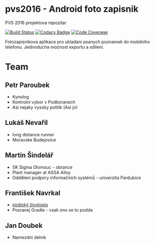 # pvs2016 - Android foto zapisnik
PVS 2016 projektova repozitar

[![Build Status](https://travis-ci.org/jandoubek/pvs2016.png)](https://travis-ci.org/jandoubek/pvs2016)
[![Codacy Badge](https://api.codacy.com/project/badge/Grade/08919ca416254f30829c2af7e5d3961c)](https://www.codacy.com/app/mr-jan-doubek/pvs2016?utm_source=github.com&amp;utm_medium=referral&amp;utm_content=jandoubek/pvs2016&amp;utm_campaign=Badge_Grade)
[![Code Coverage](https://img.shields.io/codecov/c/gh/jandoubek/pvs2016/master.svg)](https://codecov.io/gh/jandoubek/pvs2016)

Fotozapisnikova aplikace pro ukladani psanych poznamek do mobilniho telefonu. Jednoducha moznost exportu a sdileni.

# Team

## Petr Paroubek
* Kynolog
* Kontrolni vybor v Podboranech
* Asi nejaky vysoky politik (Asi jo)

## Lukáš Nevařil
* long distance runner
* Moravske Budejovice

## Martin Šindelář
* SK Sigma Olomouc - obrance
* Plant manager at ASSA Alloy
* Oddělení podpory informačních systémů - univerzita Pardubice

## František Navrkal
* [pirátský životopis](https://pirati.cz/lide/frantisek_navrkal)
* Posranej Gradle - vsak ono se to podda

## Jan Doubek
* Namezdni delnik
